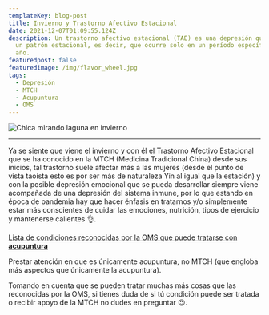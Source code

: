 ```yaml
---
templateKey: blog-post
title: Invierno y Trastorno Afectivo Estacional
date: 2021-12-07T01:09:55.124Z
description: Un trastorno afectivo estacional (TAE) es una depresión que sigue
  un patrón estacional, es decir, que ocurre solo en un período específico del
  año.
featuredpost: false
featuredimage: /img/flavor_wheel.jpg
tags:
  - Depresión
  - MTCH
  - Acupuntura
  - OMS
---
```

![Chica mirando laguna en invierno](/img/flavor_wheel.jpg "Chica mirando laguna en invierno")

- - -

Ya se siente que viene el invierno y con él el Trastorno Afectivo Estacional que se ha conocido en la MTCH (Medicina Tradicional China) desde sus inicios, tal trastorno suele afectar más a las mujeres (desde el punto de vista taoísta esto es por ser más de naturaleza Yin al igual que la estación) y con la posible depresión emocional que se pueda desarrollar siempre viene acompañada de una depresión del sistema inmune, por lo que estando en época de pandemia hay que hacer énfasis en tratarnos y/o simplemente estar más conscientes de cuidar las emociones, nutrición, tipos de ejercicio y mantenerse calientes 👌. 

[Lista de condiciones reconocidas por la OMS que puede tratarse con **acupuntura**](https://www.novasan.com/blog/la-acupuntura-y-la-oms/)

Prestar atención en que es únicamente acupuntura, no MTCH (que engloba más aspectos que únicamente la acupuntura).

Tomando en cuenta que se pueden tratar muchas más cosas que las reconocidas por la OMS, si tienes duda de si tú condición puede ser tratada o recibir apoyo de la MTCH no dudes en preguntar 😉.